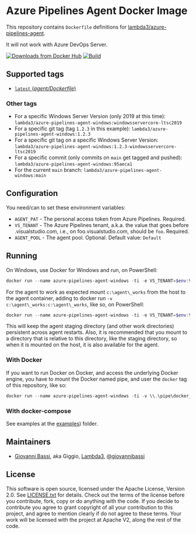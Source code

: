# Azure Pipelines Agent Docker Image

This repository contains `Dockerfile` definitions for
[lambda3/azure-pipelines-agent](https://github.com/lambda3/docker-azure-pipelines-agent-windows).

It will not work with Azure DevOps Server.

[![Downloads from Docker Hub](https://img.shields.io/docker/pulls/lambda3/azure-pipelines-agent-windows.svg)](https://registry.hub.docker.com/u/lambda3/azure-pipelines-agent-windows)
[![Build](https://github.com/lambda3/docker-azure-pipelines-agent-windows/actions/workflows/build.yml/badge.svg?branch=main)](https://github.com/Lambda3/docker-azure-pipelines-agent-windows/actions/workflows/build.yml)

## Supported tags

- [`latest` (*agent/Dockerfile*)](https://github.com/lambda3/docker-azure-pipelines-agent-windows/blob/main/agent/Dockerfile)

### Other tags

- For a specific Windows Server Version (only 2019 at this time): `lambda3/azure-pipelines-agent-windows:windowsservercore-ltsc2019`
- For a specific git tag (tag `1.2.3` in this example): `lambda3/azure-pipelines-agent-windows:1.2.3`
- For a specific git tag on a specific Windows Server Version: `lambda3/azure-pipelines-agent-windows:1.2.3-windowsservercore-ltsc2019`
- For a specific commit (only commits on `main` get tagged and pushed): `lambda3/azure-pipelines-agent-windows:95aeca1`
- For the current `main` branch: `lambda3/azure-pipelines-agent-windows:main`

## Configuration

You need/can to set these environment variables:

- `AGENT_PAT` - The personal access token from Azure Pipelines. Required.
- `VS_TENANT` - The Azure Pipelines tenant, a.k.a. the value that goes before .visualstudio.com, i.e., on foo.visualstudio.com, should be `foo`. Required.
- `AGENT_POOL` - The agent pool. Optional. Default value: `Default`

## Running

On Windows, use Docker for Windows and run, on PowerShell:

````powershell
docker run --name azure-pipelines-agent-windows -ti -e VS_TENANT=$env:VS_TENANT -e AGENT_PAT=$env:AGENT_PAT -d lambda3/azure-pipelines-agent-windows
````

For the agent to work as expected mount `c:\agent\_works` from the host to the agent
container, adding to docker run `-v c:\agent\_works:c:\agent\_works`, like so, on
PowerShell:

````powershell
docker run --name azure-pipelines-agent-windows -ti -e VS_TENANT=$env:VS_TENANT -e AGENT_PAT=$env:AGENT_PAT -d -v c:\agent\_works:c:\agent\_works lambda3/azure-pipelines-agent-windows
````

This will keep the agent staging directory (and other work directories)
persistent across agent restarts. Also, it is recommended that you mount to a
directory that is relative to this directory, like the staging directory, so
when it is mounted on the host, it is also available for the agent.

### With Docker

If you want to run Docker on Docker, and access the underlying Docker engine,
you have to mount the Docker named pipe, and user the `docker` tag of this
repository, like so:

````powershell
docker run --name azure-pipelines-agent-windows -ti -v \\.\pipe\docker_engine:\\.\pipe\docker_engine -e VS_TENANT=$env:VS_TENANT -e AGENT_PAT=$env:AGENT_PAT -d -ti azure-pipelines-agent-windows
````

### With docker-compose

See examples at the [examples](https://github.com/Lambda3/docker-azure-pipelines-agent-windows/blob/main/examples/)) folder.

## Maintainers

- [Giovanni Bassi](http://blog.lambda3.com.br/L3/giovannibassi/), aka Giggio, [Lambda3](http://www.lambda3.com.br), [@giovannibassi](https://twitter.com/giovannibassi)

## License

This software is open source, licensed under the Apache License, Version 2.0.
See [LICENSE.txt](https://github.com/lambda3/azure-pipelines-agent-windows/blob/main/LICENSE.txt) for details.
Check out the terms of the license before you contribute, fork, copy or do anything
with the code. If you decide to contribute you agree to grant copyright of all your contribution to this project, and agree to
mention clearly if do not agree to these terms. Your work will be licensed with the project at Apache V2, along the rest of the code.
